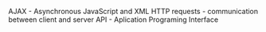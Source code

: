 AJAX - Asynchronous JavaScript and XML
HTTP requests - communication between client and server
API - Aplication Programing Interface
